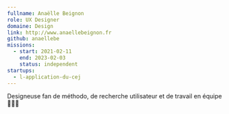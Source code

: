 ```yaml
---
fullname: Anaëlle Beignon
role: UX Designer
domaine: Design
link: http://www.anaellebeignon.fr
github: anaellebe
missions:
  - start: 2021-02-11
    end: 2023-02-03
    status: independent
startups:
  - l-application-du-cej
---
```


Designeuse fan de méthodo, de recherche utilisateur et de travail en équipe 🧚🏼‍♀️
